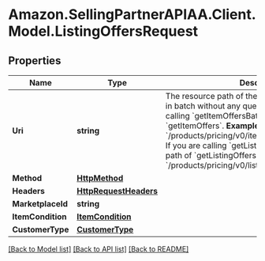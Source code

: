 # Amazon.SellingPartnerAPIAA.Client.Model.ListingOffersRequest
## Properties

Name | Type | Description | Notes
------------ | ------------- | ------------- | -------------
**Uri** | **string** | The resource path of the operation you are calling in batch without any query parameters.  If you are calling &#x60;getItemOffersBatch&#x60;, supply the path of &#x60;getItemOffers&#x60;.  **Example:** &#x60;/products/pricing/v0/items/B000P6Q7MY/offers&#x60;  If you are calling &#x60;getListingOffersBatch&#x60;, supply the path of &#x60;getListingOffers&#x60;.  **Example:** &#x60;/products/pricing/v0/listings/B000P6Q7MY/offers&#x60; | 
**Method** | [**HttpMethod**](HttpMethod.md) |  | 
**Headers** | [**HttpRequestHeaders**](HttpRequestHeaders.md) |  | [optional] 
**MarketplaceId** | **string** |  | 
**ItemCondition** | [**ItemCondition**](ItemCondition.md) |  | 
**CustomerType** | [**CustomerType**](CustomerType.md) |  | [optional] 

[[Back to Model list]](../README.md#documentation-for-models) [[Back to API list]](../README.md#documentation-for-api-endpoints) [[Back to README]](../README.md)


